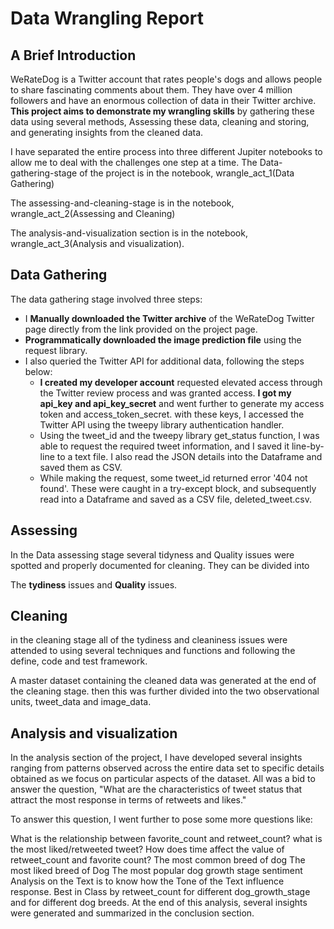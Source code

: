 # Data Wrangling Report
## A Brief Introduction

WeRateDog is a Twitter account that rates people's dogs and allows people to share fascinating comments about them. They have over 4 million followers and have an enormous collection of data in their Twitter archive. **This project aims to demonstrate my wrangling skills** by gathering these data using several methods, Assessing these data, cleaning and storing, and generating insights from the cleaned data.

I have separated the entire process into three different Jupiter notebooks to allow me to deal with the challenges one step at a time. 
The Data-gathering-stage of the project is in the notebook, wrangle_act_1(Data Gathering)

The assessing-and-cleaning-stage is in the notebook, wrangle_act_2(Assessing and Cleaning)

The analysis-and-visualization section is in the notebook, wrangle_act_3(Analysis and visualization).

## Data Gathering
The data gathering stage involved three steps:

- I **Manually downloaded the Twitter archive**  of the WeRateDog Twitter page directly from the link provided on the project page.
- **Programmatically downloaded the image prediction file** using the request library.
- I also queried the Twitter API for additional data, following the steps below:
    - **I created my developer account** 
    requested elevated access through the Twitter review process and was granted access. **I got my api_key and api_key_secret** and went further to generate my access token and access_token_secret. with these keys, I accessed the Twitter API using the tweepy library authentication handler.
    - Using the tweet_id and the tweepy library get_status function, I was able to request the required tweet information, and I saved it line-by-line to a text file. I also read the JSON details into the Dataframe and saved them as CSV.
    - While making the request, some tweet_id returned error '404 not found'. These were caught in a try-except block, and subsequently read into a Dataframe and saved as a CSV file, deleted_tweet.csv.

## Assessing
In the Data assessing stage several tidyness and Quality issues were spotted and properly documented for cleaning. They can be divided into 

The **tydiness** issues and **Quality** issues.

## Cleaning
in the cleaning stage all of the tydiness and cleaniness issues were attended to using several techniques and functions and following the define, code and test framework.

A master dataset containing the cleaned data was generated at the end of the cleaning stage. then this was further divided into the two observational units, tweet_data and image_data.

## Analysis and visualization
In the analysis section of the project, I have developed several insights ranging from patterns observed across the entire data set to specific details obtained as we focus on particular aspects of the dataset. All was  a bid to answer the question, "What are the characteristics of tweet status that attract the most response in terms of retweets and likes."

To answer this question, I went further to pose some more questions like:

What is the relationship between favorite_count and retweet_count?
what is the most liked/retweeted tweet?
How does time affect the value of retweet_count and favorite count?
The most common breed of dog
The most liked breed of Dog
The most popular dog growth stage
sentiment Analysis on the Text is to know how the Tone of the Text influence response.
Best in Class by retweet_count for different dog_growth_stage and for different dog breeds.
At the end of this analysis, several insights were generated and summarized in the conclusion section.